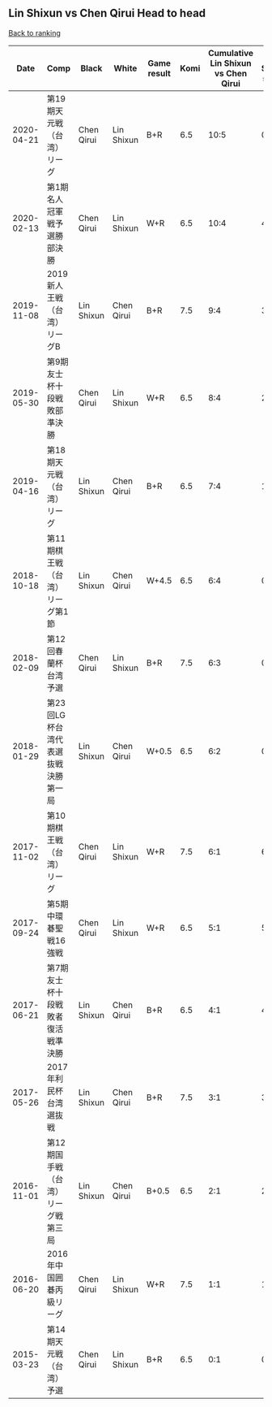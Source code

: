 ## Lin Shixun vs Chen Qirui Head to head

[Back to ranking](../../index.md)




| **Date** | **Comp** | **Black** | **White** | **Game result** | **Komi** | **Cumulative Lin Shixun vs Chen Qirui** | **Lin Shixun streak** | **Chen Qirui streak** | 
| --- | --- | --- | --- | --- | --- | --- | --- | --- |
| 2020-04-21 | 第19期天元戦（台湾）リーグ | Chen Qirui | Lin Shixun | B+R | 6.5 | 10:5 | 0 | 1 | 
| 2020-02-13 | 第1期名人冠軍戦予選勝部決勝 | Chen Qirui | Lin Shixun | W+R | 6.5 | 10:4 | 4 | 0 | 
| 2019-11-08 | 2019新人王戦（台湾）リーグB | Lin Shixun | Chen Qirui | B+R | 7.5 | 9:4 | 3 | 0 | 
| 2019-05-30 | 第9期友士杯十段戦敗部準決勝 | Chen Qirui | Lin Shixun | W+R | 6.5 | 8:4 | 2 | 0 | 
| 2019-04-16 | 第18期天元戦（台湾）リーグ | Lin Shixun | Chen Qirui | B+R | 6.5 | 7:4 | 1 | 0 | 
| 2018-10-18 | 第11期棋王戦（台湾）リーグ第1節 | Lin Shixun | Chen Qirui | W+4.5 | 6.5 | 6:4 | 0 | 3 | 
| 2018-02-09 | 第12回春蘭杯台湾予選 | Chen Qirui | Lin Shixun | B+R | 7.5 | 6:3 | 0 | 2 | 
| 2018-01-29 | 第23回LG杯台湾代表選抜戦決勝第一局 | Lin Shixun | Chen Qirui | W+0.5 | 6.5 | 6:2 | 0 | 1 | 
| 2017-11-02 | 第10期棋王戦（台湾）リーグ | Chen Qirui | Lin Shixun | W+R | 7.5 | 6:1 | 6 | 0 | 
| 2017-09-24 | 第5期中環碁聖戦16強戦 | Chen Qirui | Lin Shixun | W+R | 6.5 | 5:1 | 5 | 0 | 
| 2017-06-21 | 第7期友士杯十段戦敗者復活戦準決勝 | Lin Shixun | Chen Qirui | B+R | 6.5 | 4:1 | 4 | 0 | 
| 2017-05-26 | 2017年利民杯台湾選抜戦 | Lin Shixun | Chen Qirui | B+R | 7.5 | 3:1 | 3 | 0 | 
| 2016-11-01 | 第12期国手戦（台湾）リーグ戦第三局 | Lin Shixun | Chen Qirui | B+0.5 | 6.5 | 2:1 | 2 | 0 | 
| 2016-06-20 | 2016年中国囲碁丙級リーグ | Chen Qirui | Lin Shixun | W+R | 7.5 | 1:1 | 1 | 0 | 
| 2015-03-23 | 第14期天元戦（台湾）予選 | Chen Qirui | Lin Shixun | B+R | 6.5 | 0:1 | 0 | 1 |




